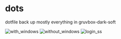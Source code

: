 # dots
dotfile back up mostly everything in gruvbox-dark-soft 



![with_windows](https://i.imgur.com/PQgP9IY.png)
![without_windows](https://i.imgur.com/9O6FekG.jpg)
![login_ss](https://i.imgur.com/MolAApW.png)
